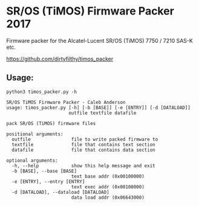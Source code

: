 # SR/OS (TiMOS) Firmware Packer 2017

Firmware packer for the Alcatel-Lucent SR/OS (TiMOS) 7750 / 7210 SAS-K etc.

https://github.com/dirtyfilthy/timos_packer

## Usage:

    python3 timos_packer.py -h
    
    SR/OS TiMOS Firmware Packer - Caleb Anderson
    usage: timos_packer.py [-h] [-b [BASE]] [-e [ENTRY]] [-d [DATALOAD]]
                           outfile textfile datafile
   
    pack SR/OS (TiMOS) firmware files
    
    positional arguments:
      outfile               file to write packed firmware to
      textfile              file that contains text section
      datafile              file that contains data section
    
    optional arguments:
      -h, --help            show this help message and exit
      -b [BASE], --base [BASE]
                            text base addr (0x00100000)
      -e [ENTRY], --entry [ENTRY]
                            text exec addr (0x00100000)
      -d [DATALOAD], --dataload [DATALOAD]
                            data load addr (0x06643000)

